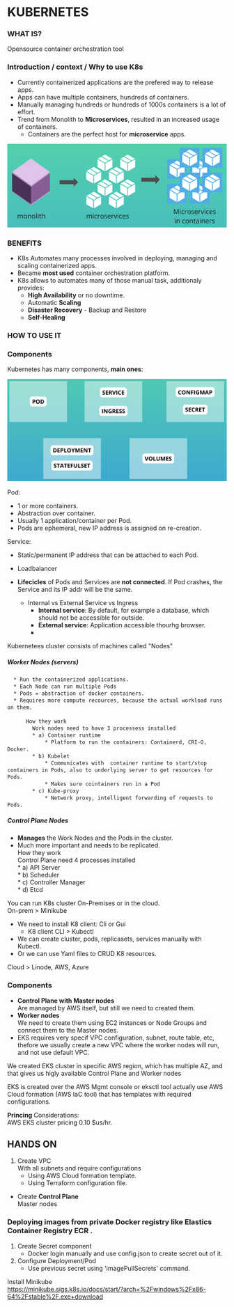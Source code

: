 # KUBERNETES
### WHAT IS?
Opensource container orchestration tool

### Introduction / context / Why to use K8s

  - Currently containerized applications are the prefered way to release apps.
  - Apps can have multiple containers, hundreds of containers.
  - Manually managing hundreds or hundreds of 1000s containers is a lot of effort.
  - Trend from Monolith to **Microservices**, resulted in an increased usage of containers.
    - Containers are the perfect host for **microservice** apps.
  
  ![alt text](/Containerization/Kubernetes/_K8s-assets/MonolitthToMicroservices.png)

### BENEFITS  
* K8s Automates many processes involved in deploying, managing and scaling containerized apps.
* Became **most used** container orchestration platform.
* K8s allows to automates many of those manual task, additionaly provides:
  * **High Availability** or no downtime.
  * Automatic **Scaling**
  * **Disaster Recovery** - Backup and Restore
  * **Self-Healing**

### HOW TO USE IT
### Components
Kubernetes has many components, **main ones**:

![alt text](/Containerization/Kubernetes/_K8s-assets/K8s_compon_1.png)

Pod: 
- 1 or more containers.
- Abstraction over container.
- Usually 1 application/container per Pod.
- Pods are ephemeral, new IP address is assigned on re-creation.

Service:
- Static/permanent IP address that can be attached to each Pod.
- Loadbalancer
- **Lifecicles** of Pods and Services are **not connected**. If Pod crashes, the Service and its IP addr will be the same.

  - Internal vs External Service vs Ingress
    - **Internal service**: By default, for example a database, which should not be accessible for outside.
    - **External service**: Application accessible thourhg browser.
    - 



Kubernetees cluster consists of machines called "Nodes"

##### Worker Nodes (servers)  
       
      * Run the containerized applications.
      * Each Node can run multiple Pods
      * Pods = abstraction of docker containers.
      * Requires more compute recources, because the actual workload runs on them.  
          
          How they work  
            Work nodes need to have 3 processess installed
            * a) Container runtime
                * Platform to run the containers: Containerd, CRI-O, Docker.
            * b) Kubelet
                * Communicates with  container runtime to start/stop containers in Pods, also to underlying server to get resources for Pods.  
                * Makes sure cointainers run in a Pod
            * c) Kube-proxy
                * Network proxy, intelligent forwarding of requests to Pods.


##### Control Plane Nodes
* **Manages** the Work Nodes and the Pods in the cluster.
* Much more important and needs to be replicated.  
            How they work  
              Control Plane need 4 processes installed  
              * a) API Server  
              * b) Scheduler  
              * c) Controller Manager  
              * d) Etcd  

You can run K8s cluster On-Premises or in the cloud.  
On-prem > Minikube
* We need to install K8 client: Cli or Gui
  - K8 client CLI > Kubectl
* We can create cluster, pods, replicasets, services manually with Kubectl.
* Or we can use Yaml files to CRUD K8 resources.

Cloud > Linode, AWS, Azure




### Components
* **Control Plane with Master nodes**   
  Are managed by AWS itself, but still we need to created them.
* **Worker nodes**   
  We need to create them using EC2 instances or Node Groups and connect them to the Master nodes.
* EKS requires very specif VPC configuration, subnet, route table, etc, thefore we usually create a new VPC where the worker nodes will run, and not use default VPC.

We created EKS cluster in specific AWS region, which has multiple AZ, and that gives us higly available Control Plane and Worker nodes

EKS is created over the AWS Mgmt console or eksctl tool actually use AWS Cloud formation (AWS IaC tool) that has templates with required configurations.


**Princing**
Considerations:  
AWS EKS cluster pricing 0.10 $us/hr.

## HANDS ON

1. Create VPC  
With all subnets and require configurations  
   - Using AWS Cloud formation template.
   - Using Terraform configuration file.
* Create **Control Plane**   
  Master nodes



### Deploying images from private Docker registry like Elastics Container Registry ECR .
  1. Create Secret component
      - Docker login manually and use config.json to create secret out of it.
  2. Configure Deployment/Pod
      - Use previous secret using 'imagePullSecrets' command.


Install Minikube  
https://minikube.sigs.k8s.io/docs/start/?arch=%2Fwindows%2Fx86-64%2Fstable%2F.exe+download

